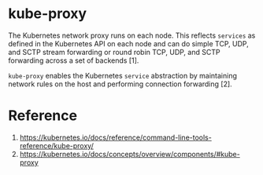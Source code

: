# kube-proxy

The Kubernetes network proxy runs on each node. This reflects `services` as defined in the Kubernetes API on each node and can do simple TCP, UDP, and SCTP stream forwarding or round robin TCP, UDP, and SCTP forwarding across a set of backends [1].

`kube-proxy` enables the Kubernetes `service` abstraction by maintaining network rules on the host and performing connection forwarding [2].


# Reference

1. https://kubernetes.io/docs/reference/command-line-tools-reference/kube-proxy/
2. https://kubernetes.io/docs/concepts/overview/components/#kube-proxy
